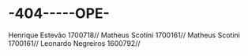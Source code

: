 # -404-----OPE-



Henrique Estevão	  1700718//
Matheus Scotini	    1700161//
Matheus Scotini	    1700161//
Leonardo Negreiros  1600792//
